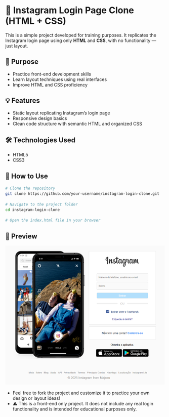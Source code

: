 # 📱 Instagram Login Page Clone (HTML + CSS)

This is a simple project developed for training purposes. It replicates the Instagram login page using only **HTML** and **CSS**, with no functionality — just layout.

## 🎯 Purpose

- Practice front-end development skills  
- Learn layout techniques using real interfaces  
- Improve HTML and CSS proficiency

## 💡 Features

- Static layout replicating Instagram’s login page  
- Responsive design basics  
- Clean code structure with semantic HTML and organized CSS

## 🛠️ Technologies Used

- HTML5  
- CSS3

## 🚀 How to Use

```bash
# Clone the repository
git clone https://github.com/your-username/instagram-login-clone.git

# Navigate to the project folder
cd instagram-login-clone

# Open the index.html file in your browser
```

## 📸 Preview

![Preview](preview.PNG)

- Feel free to fork the project and customize it to practice your own design or layout ideas!
- ⚠️ This is a front-end only project. It does not include any real login functionality and is intended for educational purposes only.

